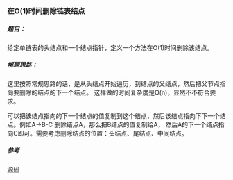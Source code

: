 ### 在O(1)时间删除链表结点

##### 题目：

给定单链表的头结点和一个结点指针，定义一个方法在O(1)时间删除该结点。

##### 解题思路：
这里按照常规思路的话，是从头结点开始遍历，到结点的父结点，然后把父节点指向要删除的结点的下一个结点。
这样做的时间复杂度是O(n)，显然不不符合要求。
<p>可以把该结点指向的下一个结点的值复制到这个结点，然后该结点指向下下一个结点。例如A->B-C 删除结点A，那么把B结点的值复制给A，
然后A的下一个结点指向C即可。需要考虑删除结点的位置：头结点、尾结点、中间结点。</p>

##### 参考
[源码](./Main.java)